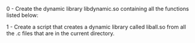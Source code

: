 0 - Create the dynamic library libdynamic.so containing all the functions listed below: 

1 - Create a script that creates a dynamic library called liball.so from all the .c files that are in the current directory. 
